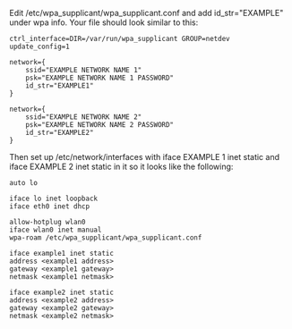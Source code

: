 Edit /etc/wpa_supplicant/wpa_supplicant.conf and add id_str="EXAMPLE" under wpa info.
Your file should look similar to this:

```
ctrl_interface=DIR=/var/run/wpa_supplicant GROUP=netdev
update_config=1

network={
    ssid="EXAMPLE NETWORK NAME 1"
    psk="EXAMPLE NETWORK NAME 1 PASSWORD"
    id_str="EXAMPLE1"
}

network={
    ssid="EXAMPLE NETWORK NAME 2"
    psk="EXAMPLE NETWORK NAME 2 PASSWORD"
    id_str="EXAMPLE2"
}
```


Then set up /etc/network/interfaces with iface EXAMPLE 1 inet static and iface EXAMPLE 2 inet static in it so it looks like the following:
```
auto lo

iface lo inet loopback
iface eth0 inet dhcp

allow-hotplug wlan0
iface wlan0 inet manual
wpa-roam /etc/wpa_supplicant/wpa_supplicant.conf

iface example1 inet static
address <example1 address>
gateway <example1 gateway>
netmask <example1 netmask>

iface example2 inet static
address <example2 address>
gateway <example2 gateway>
netmask <example2 netmask>
```